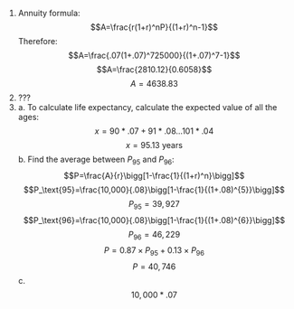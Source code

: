 1. Annuity formula: $$A=\frac{r(1+r)^nP}{(1+r)^n-1}$$
	Therefore:
	$$A=\frac{.07(1+.07)^725000}{(1+.07)^7-1}$$
	$$A=\frac{2810.12}{0.6058}$$
	$$A=4638.83$$
2. ???
3. a. To calculate life expectancy, calculate the expected value of all the ages:
	$$x=90*.07+91*.08...101*.04$$
	$$x=95.13\text{ years}$$
	b. Find the average between $P_\text{95}$ and $P_\text{96}$: $$P=\frac{A}{r}\bigg[1-\frac{1}{(1+r)^n}\bigg]$$
		$$P_\text{95}=\frac{10,000}{.08}\bigg[1-\frac{1}{(1+.08)^{5}}\bigg]$$
		$$P_\text{95}=39,927$$
		$$P_\text{96}=\frac{10,000}{.08}\bigg[1-\frac{1}{(1+.08)^{6}}\bigg]$$
		$$P_\text{96}=46,229$$
		$$P=0.87 \times P_\text{95} + 0.13 \times P_\text{96}$$
		$$P=40,746$$
	c. $$10,000*.07$$
<!--stackedit_data:
eyJoaXN0b3J5IjpbLTQ5OTU4MTg0OSwxMjkyODg1MTExLDE4Nj
Q3OTk5NjAsMzYxNjg5Njg2LC0yMjk5NTI3MzUsMTAyNTU3Mjg5
OCwxMjA3MjMxNzQ5XX0=
-->